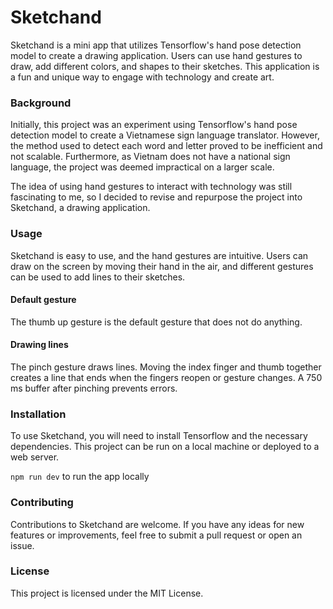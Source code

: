 # Sketchand

Sketchand is a mini app that utilizes Tensorflow's hand pose detection model to create a drawing application. Users can use hand gestures to draw, add different colors, and shapes to their sketches. This application is a fun and unique way to engage with technology and create art.

### Background

Initially, this project was an experiment using Tensorflow's hand pose detection model to create a Vietnamese sign language translator. However, the method used to detect each word and letter proved to be inefficient and not scalable. Furthermore, as Vietnam does not have a national sign language, the project was deemed impractical on a larger scale.

The idea of using hand gestures to interact with technology was still fascinating to me, so I decided to revise and repurpose the project into Sketchand, a drawing application.

### Usage

Sketchand is easy to use, and the hand gestures are intuitive. Users can draw on the screen by moving their hand in the air, and different gestures can be used to add lines to their sketches.

#### Default gesture

The thumb up gesture is the default gesture that does not do anything.

#### Drawing lines

The pinch gesture draws lines. Moving the index finger and thumb together creates a line that ends when the fingers reopen or gesture changes. A 750 ms buffer after pinching prevents errors.

### Installation

To use Sketchand, you will need to install Tensorflow and the necessary dependencies. This project can be run on a local machine or deployed to a web server.

`npm run dev` to run the app locally

### Contributing

Contributions to Sketchand are welcome. If you have any ideas for new features or improvements, feel free to submit a pull request or open an issue.

### License

This project is licensed under the MIT License.

